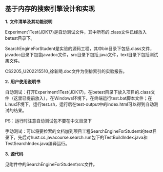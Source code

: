 ## **基于内存的搜索引擎设计和实现**

**1.** **文件清单及其功能说明**

Experiment1Test(JDK17)是自动测试文件，其中所有的.class文件已经放入betest目录下。

SearchEngineForStudent是实验的源码工程，其中bin目录下包括.class文件，javadoc目录下包含javadoc文件，src目录下包括,java文件，text目录下包括测试集文件。

CS2205_U202215510_徐新飏.doc文件为倒排索引的实验报告。

**2.** **用户使用说明书**

自动测试：打开Experiment1Test(JDK17)，在betest目录下放入项目的.class文件（这里已提前放入），在Windows环境下，在终端运行test.bat脚本文件；在Linux环境下，运行test.sh，运行后在test-output中的index.html可以得到自动测试的结果。

PS：运行时注意自动测试包不要在中文目录下

手动测试：可以将要检索的文档加到项目工程SearchEngineForStudent的text目录下，先后对hust.cs.javacourse.search.run包下的TestBuildIndex.java和TestSearchIndex.java编译运行。

**3.** **源代码**

见附件中的SearchEngineForStudent\src文件。